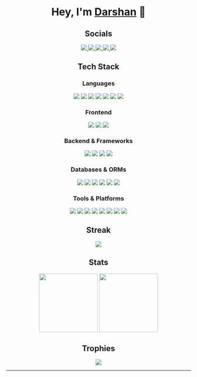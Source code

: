 <h1 align="center">
  Hey, I'm <a href="https://darshan.is-a.dev/" target="_blank">Darshan</a> 👋
</h1>

<h2 align="center">Socials</h2>

<p align="center">
  <a href="https://discord.com/users/838620835282812969">
    <img src="https://img.shields.io/badge/l.orenz-1b1f23?style=for-the-badge&logo=discord&logoColor=5865F2" />
  </a>
  <a href="https://instagram.com/bruh.darshan">
    <img src="https://img.shields.io/badge/bruh.darshan-1b1f23?style=for-the-badge&logo=instagram&logoColor=E1306C" />
  </a>
  <a href="https://open.spotify.com/user/31cuw64kbwyw4vn6epubs7kzdkpq">
    <img src="https://img.shields.io/badge/Lorenz-1b1f23?style=for-the-badge&logo=spotify&logoColor=1DB954" />
  </a>
  <a href="https://stackoverflow.com/users/15748819/darshan-b">
    <img src="https://img.shields.io/badge/Darshan_B-1b1f23?style=for-the-badge&logo=stackoverflow&logoColor=F48024" />
  </a>
  <a href="https://linkedin.com/in/darshanb05">
    <img src="https://img.shields.io/badge/in-darshan_b-1b1f23?style=for-the-badge&labelColor=0077B5&logo=linkedin&logoColor=white" />

  </a>
</p>

<h2 align="center">Tech Stack</h2>

<h3 align="center">Languages</h3>

<p align="center">
  <img src="https://img.shields.io/badge/JavaScript-F7DF1E?style=for-the-badge&logo=javascript&logoColor=black" />
  <img src="https://img.shields.io/badge/TypeScript-3178C6?style=for-the-badge&logo=typescript&logoColor=white" />
  <img src="https://img.shields.io/badge/Python-3776AB?style=for-the-badge&logo=python&logoColor=white" />
  <img src="https://img.shields.io/badge/HTML5-E34F26?style=for-the-badge&logo=html5&logoColor=white" />
  <img src="https://img.shields.io/badge/CSS3-1572B6?style=for-the-badge&logo=css3&logoColor=white" />
  <img src="https://img.shields.io/badge/Markdown-000000?style=for-the-badge&logo=markdown&logoColor=white" />
  <img src="https://img.shields.io/badge/Regex-000000?style=for-the-badge&logo=regex&logoColor=white" />
</p>

<h3 align="center">Frontend</h3>

<p align="center">
  <img src="https://img.shields.io/badge/React-61DAFB?style=for-the-badge&logo=react&logoColor=black" />
  <img src="https://img.shields.io/badge/Next.js-000000?style=for-the-badge&logo=next.js&logoColor=white" />
  <img src="https://img.shields.io/badge/TailwindCSS-38B2AC?style=for-the-badge&logo=tailwind-css&logoColor=white" />
</p>

<h3 align="center">Backend & Frameworks</h3>

<p align="center">
  <img src="https://img.shields.io/badge/Node.js-339933?style=for-the-badge&logo=node.js&logoColor=white" />
  <img src="https://img.shields.io/badge/Express.js-000000?style=for-the-badge&logo=express&logoColor=white" />
  <img src="https://img.shields.io/badge/Flask-000000?style=for-the-badge&logo=flask&logoColor=white" />
  <img src="https://img.shields.io/badge/FastAPI-009688?style=for-the-badge&logo=fastapi&logoColor=white" />
</p>

<h3 align="center">Databases & ORMs</h3>

<p align="center">
  <img src="https://img.shields.io/badge/MongoDB-47A248?style=for-the-badge&logo=mongodb&logoColor=white" />
  <img src="https://img.shields.io/badge/MySQL-4479A1?style=for-the-badge&logo=mysql&logoColor=white" />
  <img src="https://img.shields.io/badge/PostgreSQL-336791?style=for-the-badge&logo=postgresql&logoColor=white" />
  <img src="https://img.shields.io/badge/SQLite-003B57?style=for-the-badge&logo=sqlite&logoColor=white" />
  <img src="https://img.shields.io/badge/Prisma-2D3748?style=for-the-badge&logo=prisma&logoColor=white" />
  <img src="https://img.shields.io/badge/Sequelize-52B0E7?style=for-the-badge&logo=sequelize&logoColor=white" />
</p>

<h3 align="center">Tools & Platforms</h3>

<p align="center">
  <img src="https://img.shields.io/badge/Git-F05032?style=for-the-badge&logo=git&logoColor=white" />
  <img src="https://img.shields.io/badge/VS%20Code-007ACC?style=for-the-badge&logo=visual-studio-code&logoColor=white" />
  <img src="https://img.shields.io/badge/Figma-F24E1E?style=for-the-badge&logo=figma&logoColor=white" />
  <img src="https://img.shields.io/badge/Photoshop-31A8FF?style=for-the-badge&logo=adobe-photoshop&logoColor=white" />
  <img src="https://img.shields.io/badge/Ubuntu-E95420?style=for-the-badge&logo=ubuntu&logoColor=white" />
  <img src="https://img.shields.io/badge/Vercel-000000?style=for-the-badge&logo=vercel&logoColor=white" />
  <img src="https://img.shields.io/badge/Netlify-00C7B7?style=for-the-badge&logo=netlify&logoColor=white" />
  <img src="https://img.shields.io/badge/Arduino-00979D?style=for-the-badge&logo=arduino&logoColor=white" />
</p>

<h2 align="center">Streak</h2>

<p align="center">
  <img src="https://streak-stats.demolab.com?user=Dqrshan&theme=dark&border_radius=5&stroke=999999&border=999999&background=0d1117" />
</p>

<h2 align="center">Stats</h2>

<p align="center">
  <img src="https://github-readme-stats.vercel.app/api?username=Dqrshan&show_icons=true&theme=github_dark" height="160" />
  <img src="https://github-readme-stats.vercel.app/api/top-langs/?username=Dqrshan&layout=compact&theme=github_dark" height="160" />
</p>

<h2 align="center">Trophies</h2>

<p align="center">
  <img src="https://github-profile-trophy.vercel.app/?username=Dqrshan&theme=juicyfresh&no-frame=true&row=1&margin-w=8" />
</p>

---
